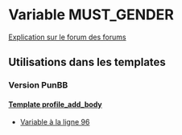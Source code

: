 # Variable MUST_GENDER
[Explication sur le forum des forums](http://forum.forumactif.com/t294113-listing-des-variables#MUST_GENDER)
## Utilisations dans les templates
### Version PunBB
#### [Template profile_add_body](punbb/profile_add_body.md)
* [Variable à la ligne 96](../punbb/profile_add_body.tpl#L96)